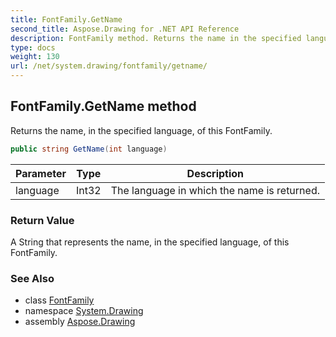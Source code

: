 ```yaml
---
title: FontFamily.GetName
second_title: Aspose.Drawing for .NET API Reference
description: FontFamily method. Returns the name in the specified language of this FontFamily
type: docs
weight: 130
url: /net/system.drawing/fontfamily/getname/
---
```

## FontFamily.GetName method

Returns the name, in the specified language, of this FontFamily.

```csharp
public string GetName(int language)
```

| Parameter | Type | Description |
| --- | --- | --- |
| language | Int32 | The language in which the name is returned. |

### Return Value

A String that represents the name, in the specified language, of this FontFamily.

### See Also

* class [FontFamily](../)
* namespace [System.Drawing](../../fontfamily/)
* assembly [Aspose.Drawing](../../../)


